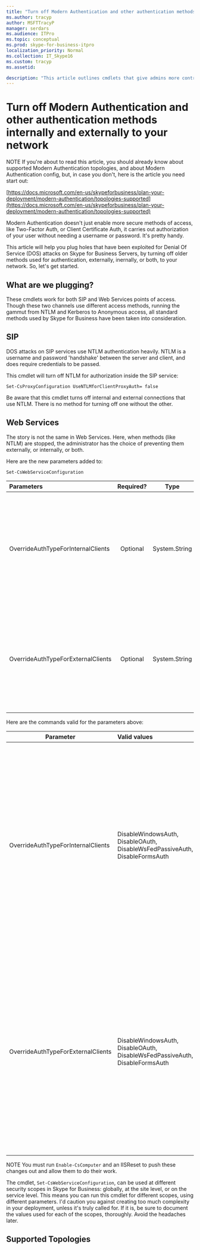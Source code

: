 ```yaml
---
title: "Turn off Modern Authentication and other authentication methods internally and externally to your network"
ms.author: tracyp
author: MSFTTracyP
manager: serdars
ms.audience: ITPro
ms.topic: conceptual
ms.prod: skype-for-business-itpro
localization_priority: Normal
ms.collection: IT_Skype16
ms.custom: tracyp
ms.assetid: 

description: "This article outlines cmdlets that give admins more control of authentication methods used inside, and outside, of a business. Administrators can turn authentication methods on or off internally, or externally to their network."
---
```


# Turn off Modern Authentication and other authentication methods internally and externally to your network
 
NOTE If you're about to read this article, you should already know about supported Modern Authentication topologies, and about Modern Authentication config, but, in case you don't, here is the article you need start out:

 [https://docs.microsoft.com/en-us/skypeforbusiness/plan-your-deployment/modern-authentication/topologies-supported](https://docs.microsoft.com/en-us/skypeforbusiness/plan-your-deployment/modern-authentication/topologies-supported)
  
Modern Authentication doesn't just enable more secure methods of access, like Two-Factor Auth, or Client Certificate Auth, it carries out authorization of your user without needing a username or password. It's pretty handy.

This article will help you plug holes that have been exploited for Denial Of Service (DOS) attacks on Skype for Business Servers, by turning off older methods used for authentication, externally, inernally, or both, to your network. So, let's get started.

## What are we plugging? 

These cmdlets work for both SIP and Web Services points of access. Though these two channels use different access methods, running the gammut from NTLM and Kerberos to Anonymous access, all standard methods used by Skype for Business have been taken into consideration.

## SIP

DOS attacks on SIP services use NTLM authentication heavily. NTLM is a username and password 'handshake' between the server and client, and does require credentials to be passed.

This cmdlet will turn off NTLM for authorization inside the SIP service:

`Set-CsProxyConfiguration UseNTLMforClientProxyAuth= false`

Be aware that this cmdlet turns off internal and external connections that use NTLM. There is no method for turning off one without the other.

## Web Services

The story is not the same in Web Services. Here, when methods (like NTLM) are stopped, the administrator has the choice of preventing them  externally, or internally, or both. 

Here are the new parameters added to:

`Set-CsWebServiceConfiguration`
</p>

|Parameters  |Required?  |Type  |Description  |
|:---------|:---------:|:---------:|---------|
|OverrideAuthTypeForInternalClients  | Optional         | System.String        | This is a string made up of comma separated option strings where each option overrides a specific authentication for *internal* client. The default is an empty string ($null).        |
|OverrideAuthTypeForExternalClients    | Optional        | System.String        |  A string composed of comma separated option strings where each overrides a specific authentication for *external* clients. The default is empty string ($null).      

Here are the commands valid for the parameters above: </p>


|Parameter  |Valid values |Description  |
|---------|:---------|---------|
|OverrideAuthTypeForInternalClients     |DisableWindowsAuth, DisableOAuth, DisableWsFedPassiveAuth, DisableFormsAuth          | __DisableWindowsAuth__ overrides the current setting of *UseWindowsAuth* by disallowing Windows authentication for internal connection. </br></p>__DisableOAuth__ overrides the current setting of *AllowExternalAuthentication* by disallowing OAuth authentication for internal connection. </br></p> __DisableWsFedPassiveAuth__ overrides the current setting of *UseWsFedPassiveAuth* by disallowing LiveID authentication for internal connection. </br></p>__DisableFormsAuth__ overrides the current setting of *UseWindowsAuth* by disallowing Form based authentication for internal connection        |
|OverrideAuthTypeForExternalClients      |     DisableWindowsAuth, DisableOAuth, DisableWsFedPassiveAuth, DisableFormsAuth    |__DisableWindowsAuth__ overrides the current setting of *UseWindowsAuth* by disallowing Windows authentication for external connection. </br></p>__DisableOAuth__ overrides the current setting of *AllowExternalAuthentication* by disallowing OAuth authentication for external connection. </br></p>__DisableWsFedPassiveAuth__ overrides the current setting of *UseWsFedPassiveAuth* by disallowing LiveID authentication for external connection. </br></p>__DisableFormsAuth__ overrides the current setting of *UseWindowsAuth* by disallowing Form based authentication for external connection.            |

NOTE  You must run `Enable-CsComputer` and an IISReset to push these changes out and allow them to do their work.

The cmdlet, `Set-CsWebServiceConfiguration`, can be used at different security scopes in Skype for Business: globally, at the site level, or on the service level. This means you can run this cmdlet for different scopes, using different parameters. I'd caution you against creating too much complexity in your deployment, unless it's truly called for. If it is, be sure to document the values used for each of the scopes, thoroughly. Avoid the headaches later.

## Supported Topologies







 